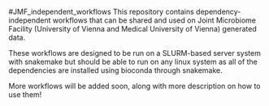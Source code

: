 #JMF_independent_workflows
This repository contains dependency-independent workflows that can be shared and used on Joint Microbiome Facility (University of Vienna and Medical University of Vienna) generated data.

These workflows are designed to be run on a SLURM-based server system with snakemake but should be able to run on any linux system as all of the dependencies are installed using bioconda through snakemake.


More workflows will be added soon, along with more description on how to use them!
